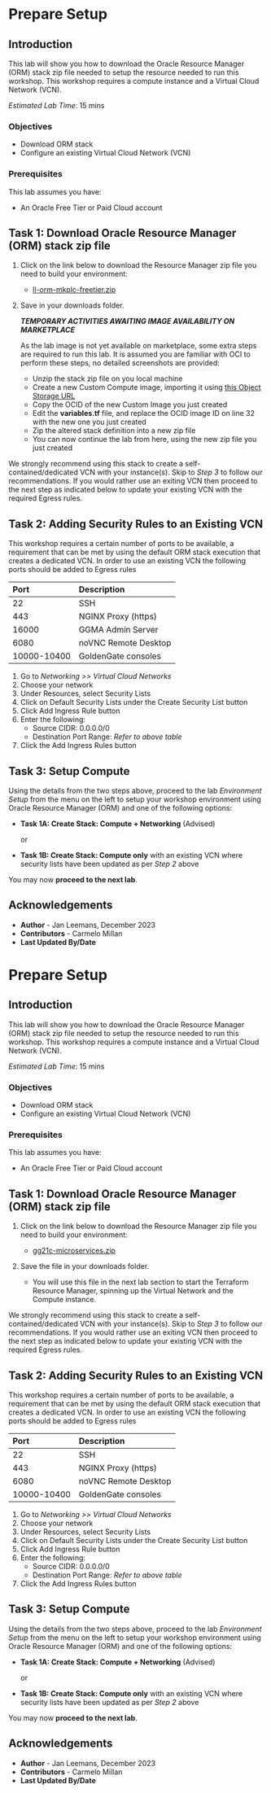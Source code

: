 # Prepare Setup

## Introduction

This lab will show you how to download the Oracle Resource Manager (ORM) stack zip file needed to setup the resource needed to run this workshop. This workshop requires a compute instance and a Virtual Cloud Network (VCN).

*Estimated Lab Time*: 15 mins

### Objectives

- Download ORM stack
- Configure an existing Virtual Cloud Network (VCN)

### Prerequisites

This lab assumes you have:

- An Oracle Free Tier or Paid Cloud account

## Task 1: Download Oracle Resource Manager (ORM) stack zip file

1. Click on the link below to download the Resource Manager zip file you need to build your environment:

    - [ll-orm-mkplc-freetier.zip](https://c4u04.objectstorage.us-ashburn-1.oci.customer-oci.com/p/EcTjWk2IuZPZeNnD_fYMcgUhdNDIDA6rt9gaFj_WZMiL7VvxPBNMY60837hu5hga/n/c4u04/b/livelabsfiles/o/goldengate-library/ll-orm-mkplc-freetier.zip)

2. Save in your downloads folder.

    ***TEMPORARY ACTIVITIES AWAITING IMAGE AVAILABILITY ON MARKETPLACE***

    As the lab image is not yet available on marketplace, some extra steps are required to run this lab.  It is assumed you are familiar with OCI to perform these steps, no detailed screenshots are provided:

    - Unzip the stack zip file on you local machine
    - Create a new Custom Compute image, importing it using [this Object Storage URL](https://objectstorage.eu-frankfurt-1.oraclecloud.com/p/siH5t5NlLNbwypWi8aDZiEPH_o_dKg4vmH5dYkql1rS4-yw845dK2dLdFoFkXqEk/n/oractdemeabdmautodb/b/bucket-20231204-1409/o/gg21c-livelab-image-20231221-1415)
    - Copy the OCID of the new Custom Image you just created
    - Edit the **variables.tf** file, and replace the OCID image ID on line 32 with the new one you just created
    - Zip the altered stack definition into a new zip file
    - You can now continue the lab from here, using the new zip file you just created

We strongly recommend using this stack to create a self-contained/dedicated VCN with your instance(s). Skip to *Step 3* to follow our recommendations. If you would rather use an exiting VCN then proceed to the next step as indicated below to update your existing VCN with the required Egress rules.

## Task 2: Adding Security Rules to an Existing VCN

This workshop requires a certain number of ports to be available, a requirement that can be met by using the default ORM stack execution that creates a dedicated VCN. In order to use an existing VCN the following ports should be added to Egress rules

| Port        | Description          |
| :---------- | :------------------- |
| 22          | SSH                  |
| 443         | NGINX Proxy (https)  |
| 16000       | GGMA Admin Server    |
| 6080        | noVNC Remote Desktop |
| 10000-10400 | GoldenGate consoles  |

1. Go to *Networking >> Virtual Cloud Networks*
2. Choose your network
3. Under Resources, select Security Lists
4. Click on Default Security Lists under the Create Security List button
5. Click Add Ingress Rule button
6. Enter the following:
    - Source CIDR: 0.0.0.0/0
    - Destination Port Range: *Refer to above table*
7. Click the Add Ingress Rules button

## Task 3: Setup Compute

Using the details from the two steps above, proceed to the lab *Environment Setup* from the menu on the left to setup your workshop environment using Oracle Resource Manager (ORM) and one of the following options:

- **Task 1A: Create Stack: Compute + Networking** (Advised)

    or

- **Task 1B: Create Stack: Compute only** with an existing VCN where security lists have been updated as per *Step 2* above
    
You may now **proceed to the next lab**.

## Acknowledgements

- **Author** - Jan Leemans, December 2023
- **Contributors** - Carmelo Millan
- **Last Updated By/Date**
# Prepare Setup

## Introduction

This lab will show you how to download the Oracle Resource Manager (ORM) stack zip file needed to setup the resource needed to run this workshop. This workshop requires a compute instance and a Virtual Cloud Network (VCN).

*Estimated Lab Time*: 15 mins

### Objectives

- Download ORM stack
- Configure an existing Virtual Cloud Network (VCN)

### Prerequisites

This lab assumes you have:

- An Oracle Free Tier or Paid Cloud account

## Task 1: Download Oracle Resource Manager (ORM) stack zip file

1. Click on the link below to download the Resource Manager zip file you need to build your environment:

    - [gg21c-microservices.zip](https://c4u04.objectstorage.us-ashburn-1.oci.customer-oci.com/p/EcTjWk2IuZPZeNnD_fYMcgUhdNDIDA6rt9gaFj_WZMiL7VvxPBNMY60837hu5hga/n/c4u04/b/livelabsfiles/o/goldengate-library/gg21c-microservices.zip)

2. Save the file in your downloads folder.

    - You will use this file in the next lab section to start the Terraform Resource Manager, spinning up the Virtual Network and the Compute instance.

We strongly recommend using this stack to create a self-contained/dedicated VCN with your instance(s). Skip to *Step 3* to follow our recommendations. If you would rather use an exiting VCN then proceed to the next step as indicated below to update your existing VCN with the required Egress rules.

## Task 2: Adding Security Rules to an Existing VCN

This workshop requires a certain number of ports to be available, a requirement that can be met by using the default ORM stack execution that creates a dedicated VCN. In order to use an existing VCN the following ports should be added to Egress rules

| Port           |Description                            |
| :------------- | :------------------------------------ |
| 22             | SSH                                   |
| 443            | NGINX Proxy (https)                   |
| 6080           | noVNC Remote Desktop                  |
| 10000-10400    | GoldenGate consoles                   |

1. Go to *Networking >> Virtual Cloud Networks*
2. Choose your network
3. Under Resources, select Security Lists
4. Click on Default Security Lists under the Create Security List button
5. Click Add Ingress Rule button
6. Enter the following:
    - Source CIDR: 0.0.0.0/0
    - Destination Port Range: *Refer to above table*
7. Click the Add Ingress Rules button

## Task 3: Setup Compute

Using the details from the two steps above, proceed to the lab *Environment Setup* from the menu on the left to setup your workshop environment using Oracle Resource Manager (ORM) and one of the following options:

- **Task 1A: Create Stack: Compute + Networking** (Advised)

    or

- **Task 1B: Create Stack: Compute only** with an existing VCN where security lists have been updated as per *Step 2* above

You may now **proceed to the next lab**.

## Acknowledgements

- **Author** - Jan Leemans, December 2023
- **Contributors** - Carmelo Millan
- **Last Updated By/Date**
